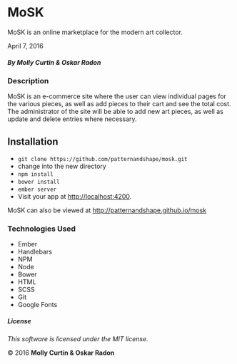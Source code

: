 # MoSK

MoSK is an online marketplace for the modern art collector.

April 7, 2016

##### By Molly Curtin &amp; Oskar Radon

### Description

MoSK is an e-commerce site where the user can view individual pages for the various pieces, as well as add pieces to their cart and see the total cost. The administrator of the site will be able to add new art pieces, as well as update and delete entries where necessary.

## Installation

* `git clone https://github.com/patternandshape/mosk.git`
*   change into the new directory
* `npm install`
* `bower install`
* `ember server`
* Visit your app at [http://localhost:4200](http://localhost:4200).

MoSK can also be viewed at http://patternandshape.github.io/mosk

### Technologies Used

* Ember
* Handlebars
* NPM
* Node
* Bower
* HTML
* SCSS
* Git
* Google Fonts

##### License

*This software is licensed under the MIT license.*

&copy; 2016 **Molly Curtin &amp; Oskar Radon**
